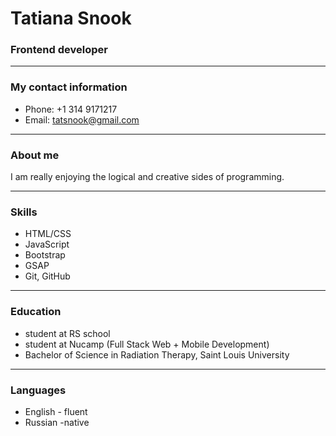# Tatiana Snook

### Frontend developer
----
### My contact information
* Phone: +1 314 9171217
* Email: tatsnook@gmail.com
----
### About me

I am really enjoying the logical and creative sides of programming.

----
### Skills
* HTML/CSS
* JavaScript
* Bootstrap
* GSAP
* Git, GitHub
----
### Education
* student at RS school
* student at Nucamp (Full Stack Web + Mobile Development)
* Bachelor of Science in Radiation Therapy, Saint Louis University
----
### Languages
* English - fluent
* Russian -native